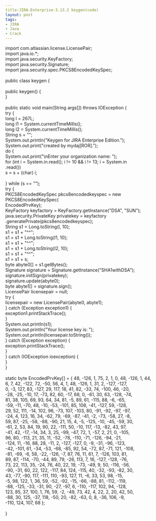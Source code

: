 ```yaml
---
title:JIRA-Enterprise-3.13.2 keygen(code)
layout: post
tags:
- JIRA
- Java
- Crack
---
```

<div> import com.atlassian.license.LicensePair;<br/>import java.io.*;<br/>import java.security.KeyFactory;<br/>import java.security.Signature;<br/>import java.security.spec.PKCS8EncodedKeySpec;<br/><br/>public class keygen {<br/><br/>public keygen() {<br/>}<br/><br/>public static void main(String args[]) throws IOException {<br/>try {<br/>long l = 267L;<br/>long l1 = System.currentTimeMillis();<br/>long l2 = System.currentTimeMillis();<br/>String s = "";<br/>System.out.println("Keygen for JIRA Enterprise Edition.");<br/>System.out.print("created by mydaj[ROR].");<br/>do {<br/>System.out.print("\nEnter your organization name: ");<br/>for (int i = System.in.read(); i != 10 &amp;&amp; i != 13; i = System.in<br/>.read())<br/>s = s + (char) i;<br/><br/>} while (s == "");<br/>try {<br/>PKCS8EncodedKeySpec pkcs8encodedkeyspec = new PKCS8EncodedKeySpec(<br/>EncodedPrvKey);<br/>KeyFactory keyfactory = KeyFactory.getInstance("DSA", "SUN");<br/>java.security.PrivateKey privatekey = keyfactory<br/>.generatePrivate(pkcs8encodedkeyspec);<br/>String s1 = Long.toString(l, 10);<br/>s1 = s1 + "^^";<br/>s1 = s1 + Long.toString(l1, 10);<br/>s1 = s1 + "^^";<br/>s1 = s1 + Long.toString(l2, 10);<br/>s1 = s1 + "^^";<br/>s1 = s1 + s;<br/>byte abyte0[] = s1.getBytes();<br/>Signature signature = Signature.getInstance("SHA1withDSA");<br/>signature.initSign(privatekey);<br/>signature.update(abyte0);<br/>byte abyte1[] = signature.sign();<br/>LicensePair licensepair = null;<br/>try {<br/>licensepair = new LicensePair(abyte0, abyte1);<br/>} catch (Exception exception1) {<br/>exception1.printStackTrace();<br/>}<br/>System.out.println(s1);<br/>System.out.println("Your license key is: ");<br/>System.out.println(licensepair.toString());<br/>} catch (Exception exception) {<br/>exception.printStackTrace();<br/>}<br/>} catch (IOException ioexception) {<br/>}<br/>}<br/><br/>static byte EncodedPrvKey[] = { 48, -126, 1, 75, 2, 1, 0, 48, -126, 1, 44,<br/>6, 7, 42, -122, 72, -50, 56, 4, 1, 48, -126, 1, 31, 2, -127, -127,<br/>0, -3, 127, 83, -127, 29, 117, 18, 41, 82, -33, 74, -100, 46, -20,<br/>-28, -25, -10, 17, -73, 82, 60, -17, 68, 0, -61, 30, 63, -128, -74,<br/>81, 38, 105, 69, 93, 64, 34, 81, -5, 89, 61, -115, 88, -6, -65,<br/>-59, -11, -70, 48, -10, -53, -101, 85, 108, -41, -127, 59, -128,<br/>29, 52, 111, -14, 102, 96, -73, 107, -103, 80, -91, -92, -97, -97,<br/>-24, 4, 123, 16, 34, -62, 79, -69, -87, -41, -2, -73, -58, 27, -8,<br/>59, 87, -25, -58, -88, -90, 21, 15, 4, -5, -125, -10, -45, -59, 30,<br/>-61, 2, 53, 84, 19, 90, 22, -111, 50, -10, 117, -13, -82, 43, 97,<br/>-41, 42, -17, -14, 34, 3, 25, -99, -47, 72, 1, -57, 2, 21, 0, -105,<br/>96, 80, -113, 21, 35, 11, -52, -78, -110, -71, -126, -94, -21,<br/>-124, 11, -16, 88, 28, -11, 2, -127, -127, 0, -9, -31, -96, -123,<br/>-42, -101, 61, -34, -53, -68, -85, 92, 54, -72, 87, -71, 121, -108,<br/>-81, -69, -6, 58, -22, -126, -7, 87, 76, 11, 61, 7, -126, 103, 81,<br/>89, 87, -114, -70, -44, 89, 79, -26, 113, 7, 16, -127, -128, -76,<br/>73, 22, 113, 35, -24, 76, 40, 22, 19, -73, -49, 9, 50, -116, -56,<br/>-90, -31, 60, 22, 122, -117, 84, 124, -115, 40, -32, -93, -82, 30,<br/>43, -77, -90, 117, -111, 110, -93, 127, 11, -6, 33, 53, 98, -15,<br/>-5, 98, 122, 1, 36, 59, -52, -92, -15, -66, -88, 81, -112, -119,<br/>-88, -125, -33, -31, 90, -27, -97, 6, -110, -117, 102, 94, -128,<br/>123, 85, 37, 100, 1, 76, 59, -2, -49, 73, 42, 4, 22, 2, 20, 42, 50,<br/>-88, 30, 125, -37, 118, -50, 20, -82, -63, 0, 8, -36, 106, -9,<br/>-110, 124, 107, 68 };<br/><br/>} </div>
